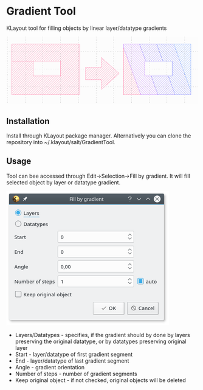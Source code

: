Gradient Tool
=============

KLayout tool for filling objects by linear layer/datatype gradients

![screenshot](doc/gradient.png)

Installation
------------

Install through KLayout package manager. Alternatively you can clone the repository into ~/.klayout/salt/GradientTool.

Usage
-----
Tool can bee accessed through Edit->Selection->Fill by gradient. It will fill selected object by layer or datatype gradient.

![screenshot](doc/screenshot.png)

- Layers/Datatypes - specifies, if the gradient should by done by layers preserving the original datatype, or by datatypes preserving original layer
- Start - layer/datatype of first gradient segment
- End - layer/datatype of last gradient segment
- Angle - gradient orientation
- Number of steps - number of gradient segments
- Keep original object - if not checked, original objects will be deleted
